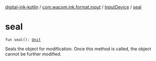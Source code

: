 [digital-ink-kotlin](../../index.md) / [com.wacom.ink.format.input](../index.md) / [InputDevice](index.md) / [seal](./seal.md)

# seal

`fun seal(): `[`Unit`](https://kotlinlang.org/api/latest/jvm/stdlib/kotlin/-unit/index.html)

Seals the object for modification.
Once this method is called, the object cannot be further modified.

